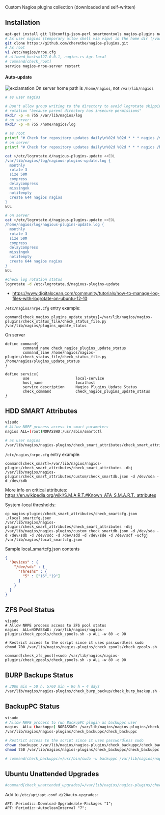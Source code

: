 Custom Nagios plugins collection (downloaded and self-written)

## Installation
```bash
apt-get install git libconfig-json-perl smartmontools nagios-plugins nagios-nrpe-server python python-tz python-dateutil
# As user nagios (temporary allow shell via vipw) in the home dir (/var/lib/nagios, check with pwd)
git clone https://github.com/cheretbe/nagios-plugins.git
# As root
vi /etc/nagios/nrpe.cfg
# allowed_hosts=127.0.0.1, nagios.rs-kgr.local
# command[check_root]
service nagios-nrpe-server restart
```

#### Auto-update
![exclamation](https://github.com/cheretbe/notes/blob/master/images/warning_16.png) On server home path is `/home/nagios`, not `/var/lib/nagios`
```bash
# as user nagios

# Don't allow group writing to the directory to avoid logrotate skipping
# rotation "because parent directory has insecure permissions"
mkdir -p -m 755 /var/lib/nagios/log
# on server:
mkdir -p -m 755 /home/nagios/log

# as root
printf "# Check for repository updates daily\n%02d %02d * * * nagios /var/lib/nagios/nagios-plugins/update/update_nagios_plugins.sh --verbose >>/var/lib/nagios/log/nagious-plugins-update.log\n" $((RANDOM % 60)) $((RANDOM % 25)) >/etc/cron.d/nagious-plugins-update
# on server
printf "# Check for repository updates daily\n%02d %02d * * * nagios /home/nagios/nagios-plugins/update/update_nagios_plugins.sh --verbose >>/home/nagios/log/nagious-plugins-update.log\n" $((RANDOM % 60)) $((RANDOM % 25)) >/etc/cron.d/nagious-plugins-update

cat >/etc/logrotate.d/nagious-plugins-update <<EOL
/var/lib/nagios/log/nagious-plugins-update.log {
  monthly
  rotate 3
  size 50M
  compress
  delaycompress
  missingok
  notifempty
  create 644 nagios nagios
}
EOL

# on server
cat >/etc/logrotate.d/nagious-plugins-update <<EOL
/home/nagios/log/nagious-plugins-update.log {
  monthly
  rotate 3
  size 50M
  compress
  delaycompress
  missingok
  notifempty
  create 644 nagios nagios
}
EOL

#Check log rotation status
logrotate -d /etc/logrotate.d/nagious-plugins-update
```
* https://www.digitalocean.com/community/tutorials/how-to-manage-log-files-with-logrotate-on-ubuntu-12-10

`/etc/nagios/nrpe.cfg` entry example:
```
command[check_nagios_plugins_update_status]=/var/lib/nagios/nagios-plugins/check_status_file/check_status_file.py /var/lib/nagios/plugins_update_status
```
On server
```
define command{
        command_name check_nagios_plugins_update_status
        command_line /home/nagios/nagios-plugins/check_status_file/check_status_file.py /home/nagios/plugins_update_status
}

define service{
        use                     local-service
        host_name               localhost
        service_description     Nagios Plugins Update Status
        check_command           check_nagios_plugins_update_status
}
```

## HDD SMART Attributes

```bash
visudo
# Allow NRPE process access to smart parameters
nagios ALL=(root)NOPASSWD:/usr/sbin/smartctl

# as user nagios
/var/lib/nagios/nagios-plugins/check_smart_attributes/check_smart_attributes -dbj /var/lib/nagios/nagios-plugins/check_smart_attributes/custom/check_smartdb.json -d /dev/sda -d /dev/sdb
```
`/etc/nagios/nrpe.cfg` entry example:
```
command[check_smart]=/var/lib/nagios/nagios-plugins/check_smart_attributes/check_smart_attributes -dbj /var/lib/nagios/nagios-plugins/check_smart_attributes/custom/check_smartdb.json -d /dev/sda -d /dev/sdb
```
More info on critical attributes:
https://en.wikipedia.org/wiki/S.M.A.R.T.#Known_ATA_S.M.A.R.T._attributes

System-local thresholds:
```
cp nagios-plugins/check_smart_attributes/check_smartcfg.json ./local_smartcfg.json
/var/lib/nagios/nagios-plugins/check_smart_attributes/check_smart_attributes -dbj /var/lib/nagios/nagios-plugins/custom_check_smartdb.json -d /dev/sda -d /dev/sdb -d /dev/sdc -d /dev/sdd -d /dev/sde -d /dev/sdf -ucfgj /var/lib/nagios/local_smartcfg.json
```
Sample local_smartcfg.json contents
``` json
{
  "Devices" : {
    "/dev/sdc" : {
      "Threshs" : {
        "5" : ["16","19"]
      }
    }
  }
}
```

## ZFS Pool Status

```
visudo
# Allow NRPE process access to ZFS pool status
nagios  ALL=NOPASSWD: /var/lib/nagios/nagios-plugins/check_zpools/check_zpools.sh -p ALL -w 80 -c 90

# Restrict access to the script since it uses passwordless sudo
chmod 700 /var/lib/nagios/nagios-plugins/check_zpools/check_zpools.sh

command[check_zfs_pool]=sudo /var/lib/nagios/nagios-plugins/check_zpools/check_zpools.sh -p ALL -w 80 -c 90
```

## BURP Backups Status

```bash
# 3000 min = 50 h, 5760 min = 96 h = 4 days
/var/lib/nagios/nagios-plugins/check_burp_backup/check_burp_backup.sh -H bykov -w 3000 -c 5760 -d /mnt/zfs-data/burp/ -p
```

## BackupPC Status
```bash
visudo
# Allow NRPE process to run BackupPC plugin as backuppc user
nagios  ALL= (backuppc) NOPASSWD: /var/lib/nagios/nagios-plugins/check_backuppc/check_backuppc
/var/lib/nagios/nagios-plugins/check_backuppc/check_backuppc

# Restrict access to the script since it uses passwordless sudo
chown :backuppc /var/lib/nagios/nagios-plugins/check_backuppc/check_backuppc
chmod 750 /var/lib/nagios/nagios-plugins/check_backuppc/check_backuppc

# command[check_backuppc]=/usr/bin/sudo -u backuppc /var/lib/nagios/nagios-plugins/check_backuppc/check_backuppc
```

## Ubuntu Unattended Upgrades
```bash
#command[check_unattended_upgrades]=/var/lib/nagios/nagios-plugins/check_ubuntu_unattended_upgrades/unattended_upgrades.py
```
Add to `/etc/apt/apt.conf.d/20auto-upgrades`:
```
APT::Periodic::Download-Upgradeable-Packages "1";
APT::Periodic::AutocleanInterval "7";
```
